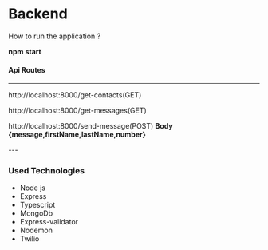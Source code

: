 <h1> Backend </h1>

<p>How to run the application ?</p>
<p><b>npm start</b></p>

<h4>Api Routes</h4>
<hr/>
<p> http://localhost:8000/get-contacts(GET) </p>

<p>http://localhost:8000/get-messages(GET)</p>
<p>http://localhost:8000/send-message(POST) <b>Body
    {message,firstName,lastName,number}
 </b>
</p> ---


<h3> Used Technologies </h3>
<ul>
  <li>Node js</li>
  <li>Express</li>
  <li>Typescript</li>
  <li>MongoDb</li>
  <li>Express-validator</li>
  <li>Nodemon</li>
  <li>Twilio</li>
 </ul>
